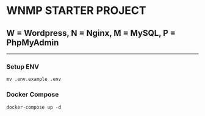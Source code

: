 # WNMP STARTER PROJECT
## W = Wordpress, N = Nginx, M = MySQL, P = PhpMyAdmin
---

### Setup ENV
```
mv .env.example .env
```

### Docker Compose
```
docker-compose up -d
```